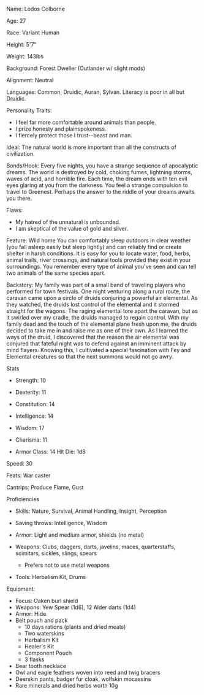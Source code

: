 Name: Lodos Colborne

Age: 27

Race: Variant Human

Height: 5'7"

Weight: 143lbs

Background: Forest Dweller (Outlander w/ slight mods)

Alignment: Neutral

Languages: Common, Druidic, Auran, Sylvan. Literacy is poor in all but Druidic. 

Personality Traits:
 - I feel far more comfortable around animals than people.
 - I prize honesty and plainspokeness.
 - I fiercely protect those I trust--beast and man.

Ideal: The natural world is more important than all the constructs of civilization.

Bonds/Hook: Every five nights, you have a strange sequence of apocalyptic dreams.
The world is destroyed by cold, choking fumes, lightning storms,
waves of acid, and horrible fire. Each time, the dream ends with ten evil eyes
glaring at you from the darkness. You feel a strange compulsion to travel to Greenest.
Perhaps the answer to the riddle of your dreams awaits you there.

Flaws:
 - My hatred of the unnatural is unbounded.
 - I am skeptical of the value of gold and silver. 

Feature: Wild home
You can comfortably sleep outdoors in clear weather (you fall asleep easily but sleep lightly)
and can reliably find or create shelter in harsh conditions.
It is easy for you to locate water, food, herbs, animal trails, river crossings,
and natural tools provided they exist in your surroundings.
You remember every type of animal you've seen and can tell two animals of the same species apart.

Backstory: My family was part of a small band of traveling players who performed
for town festivals. One night venturing along a rural route, the caravan came upon a circle of druids conjuring a powerful air elemental. As they watched, the druids lost control of the elemental and it stormed straight for the wagons. The raging elemental tore apart the caravan, but as it swirled over my cradle, the druids managed to regain control. With my family dead and the touch of the elemental plane fresh upon me, the druids decided to take me in and raise me as one of their own. As I learned the ways of the druid, I discovered that the reason the air elemental was conjured that fateful night was to defend against an imminent attack by mind flayers. Knowing this, I cultivated a special fascination with Fey and Elemental creatures so that the next summons would not go awry.

Stats
 - Strength:     10
 - Dexterity:    11
 - Constitution: 14
 - Intelligence: 14
 - Wisdom:       17
 - Charisma:     11
 
 - Armor Class:  14
Hit Die: 1d8

Speed: 30

Feats: War caster

Cantrips: Produce Flame, Gust

Proficiencies
 - Skills: Nature, Survival, Animal Handling, Insight, Perception

 - Saving throws: Intelligence, Wisdom

 - Armor: Light and medium armor, shields (no metal)

 - Weapons: Clubs, daggers, darts, javelins, maces, quarterstaffs, scimitars, sickles, slings, spears
   - Prefers not to use metal weapons

 - Tools: Herbalism Kit, Drums

Equipment:
  - Focus:  Oaken burl shield
  - Weapons: Yew Spear (1d6), 12 Alder darts (1d4)
  - Armor: Hide
  - Belt pouch and pack
    - 10 days rations (plants and dried meats) 
    - Two waterskins
    - Herbalism Kit
    - Healer's Kit
    - Component Pouch
    - 3 flasks
  - Bear tooth necklace
  - Owl and eagle feathers woven into reed and twig bracers
  - Deerskin pants, badger fur cloak, wolfskin mocassins
  - Rare minerals and dried herbs worth 10g
